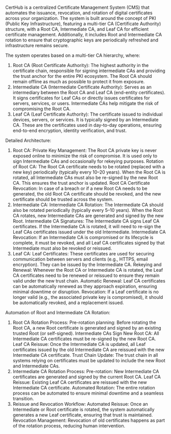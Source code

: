CertHub is a centralized Certificate Management System (CMS) that automates the issuance, revocation, and rotation of digital certificates across your organization. The system is built around the concept of PKI (Public Key Infrastructure), featuring a multi-tier CA (Certificate Authority) structure, with a Root CA, Intermediate CA, and Leaf CA for efficient certificate management. Additionally, it includes Root and Intermediate CA rotation to ensure that cryptographic keys are periodically refreshed and infrastructure remains secure.

The system operates based on a multi-tier CA hierarchy, where:
1.	Root CA (Root Certificate Authority):
The highest authority in the certificate chain, responsible for signing intermediate CAs and providing the trust anchor for the entire PKI ecosystem. The Root CA should remain offline as much as possible to protect it from exposure.
2.	Intermediate CA (Intermediate Certificate Authority):
Serves as an intermediary between the Root CA and Leaf CA (end-entity certificates). It signs certificates for Leaf CAs or directly issues certificates for servers, services, or users. Intermediate CAs help mitigate the risk of compromising the Root CA.
3.	Leaf CA (Leaf Certificate Authority):
The certificate issued to individual devices, servers, or services. It is typically signed by an Intermediate CA. These are the certificates used in day-to-day operations, ensuring end-to-end encryption, identity verification, and trust.


Detailed Architecture:
1.	Root CA:
	      Private Key Management: The Root CA private key is never exposed online to minimize the risk of compromise. It is used only to sign Intermediate CAs and occasionally for rekeying purposes.
	      Rotation of Root CA: The Root CA certificate needs to be rotated (replaced with a new key) periodically (typically every 10–20 years). When the Root CA is rotated, all Intermediate CAs must also be re-signed by the new Root CA. This ensures the trust anchor is updated.
        Root CA Certificate Revocation: In case of a breach or if a new Root CA needs to be generated, the old Root CA certificate should be revoked, and the new certificate should be trusted across the system.
2.	Intermediate CA:
        Intermediate CA Rotation: The Intermediate CA should also be rotated periodically (typically every 5–10 years). When the Root CA rotates, new Intermediate CAs are generated and signed by the new Root.
        Intermediate CA Signatures: The Intermediate CA signs Leaf CA certificates. If the Intermediate CA is rotated, it will need to re-sign the Leaf CAs certificates issued under the old Intermediate.
        Intermediate CA Revocation: If an Intermediate CA is compromised or its lifecycle is complete, it must be revoked, and all Leaf CA certificates signed by that Intermediate must also be revoked or reissued.
3.	Leaf CA:
        Leaf Certificates: These certificates are used for securing communication between servers and clients (e.g., HTTPS, email encryption). They can be issued by the Intermediate CA.
        Rekeying and Renewal: Whenever the Root CA or Intermediate CA is rotated, the Leaf CA certificates need to be renewed or reissued to ensure they remain valid under the new trust chain.
        Automatic Renewal: Leaf CA certificates can be automatically renewed as they approach expiration, ensuring minimal downtime or disruption.
    	  Revocation: If a Leaf certificate is no longer valid (e.g., the associated private key is compromised), it should be automatically revoked, and a replacement issued.


Automation of Root and Intermediate CA Rotation:
1.	Root CA Rotation Process:
        Pre-rotation planning: Before rotating the Root CA, a new Root certificate is generated and signed by an existing trusted Root (or self-signed).
  	    Intermediate CAs Sign New Root CA: All Intermediate CA certificates must be re-signed by the new Root CA.
        Leaf CA Reissue: Once the Intermediate CA is updated, all Leaf certificates issued by the old Intermediate CA are reissued with the new Intermediate CA certificate.
        Trust Chain Update: The trust chain in all systems relying on certificates must be updated to include the new Root and Intermediate CAs.
2.	Intermediate CA Rotation Process:
        Pre-rotation: New Intermediate CA certificates are generated and signed by the current Root CA.
  	    Leaf CA Reissue: Existing Leaf CA certificates are reissued with the new Intermediate CA certificate.
  	    Automated Rotation: The entire rotation process can be automated to ensure minimal downtime and a seamless transition.
3.	Reissue and Revocation Workflow:
	      Automated Reissue: Once an Intermediate or Root certificate is rotated, the system automatically generates a new Leaf certificate, ensuring that trust is maintained.
        Revocation Management: Revocation of old certificates happens as part of the rotation process, reducing human intervention.
